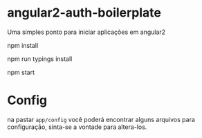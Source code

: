 # angular2-auth-boilerplate
Uma simples ponto para iniciar aplicações em angular2

npm install

npm run typings install

npm start

# Config

na pastar `app/config` você poderá encontrar alguns arquivos para configuração, sinta-se a vontade para altera-los.